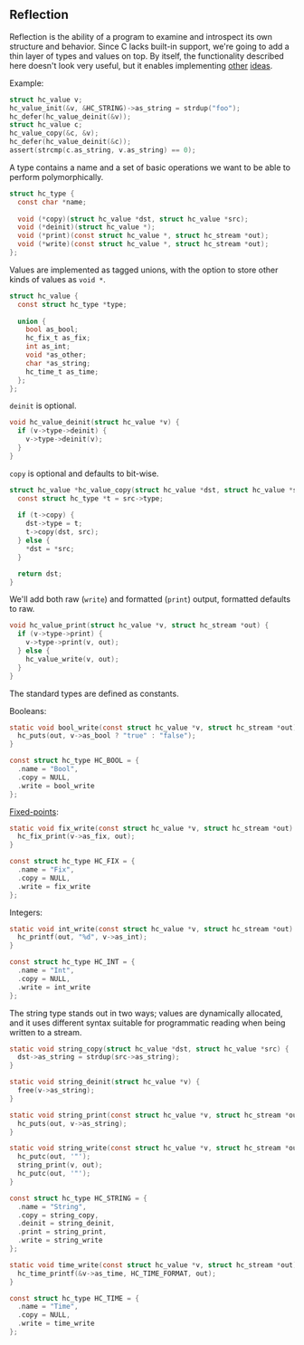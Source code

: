 ## Reflection
Reflection is the ability of a program to examine and introspect its own structure and behavior. Since C lacks built-in support, we're going to add a thin layer of types and values on top. By itself, the functionality described here doesn't look very useful, but it enables implementing [other](https://github.com/codr7/hacktical-c/tree/main/slog) [ideas](https://github.com/codr7/hacktical-c/tree/main/dsl).

Example:
```C
struct hc_value v;
hc_value_init(&v, &HC_STRING)->as_string = strdup("foo");
hc_defer(hc_value_deinit(&v));
struct hc_value c;
hc_value_copy(&c, &v);
hc_defer(hc_value_deinit(&c));
assert(strcmp(c.as_string, v.as_string) == 0);
```

A type contains a name and a set of basic operations we want to be able to perform polymorphically.

```C
struct hc_type {
  const char *name;
  
  void (*copy)(struct hc_value *dst, struct hc_value *src);
  void (*deinit)(struct hc_value *);
  void (*print)(const struct hc_value *, struct hc_stream *out);
  void (*write)(const struct hc_value *, struct hc_stream *out);
};
```

Values are implemented as tagged unions, with the option to store other kinds of values as `void *`.

```C
struct hc_value {
  const struct hc_type *type;
  
  union {
    bool as_bool;
    hc_fix_t as_fix;
    int as_int;
    void *as_other;
    char *as_string;
    hc_time_t as_time;
  };
};
```

`deinit` is optional.

```C
void hc_value_deinit(struct hc_value *v) {
  if (v->type->deinit) {
    v->type->deinit(v);
  }
}
```

`copy` is optional and defaults to bit-wise.

```C
struct hc_value *hc_value_copy(struct hc_value *dst, struct hc_value *src) {
  const struct hc_type *t = src->type;
  
  if (t->copy) {
    dst->type = t;
    t->copy(dst, src);
  } else {
    *dst = *src;
  }

  return dst;
}
```

We'll add both raw (`write`) and formatted (`print`) output, formatted defaults to raw.

```C
void hc_value_print(struct hc_value *v, struct hc_stream *out) {
  if (v->type->print) {
    v->type->print(v, out);
  } else {
    hc_value_write(v, out);
  }
}
```

The standard types are defined as constants.

Booleans:
```C
static void bool_write(const struct hc_value *v, struct hc_stream *out) {
  hc_puts(out, v->as_bool ? "true" : "false");
}

const struct hc_type HC_BOOL = {
  .name = "Bool",
  .copy = NULL,
  .write = bool_write
};
```

[Fixed-points](https://github.com/codr7/hacktical-c/tree/main/fix):

```C
static void fix_write(const struct hc_value *v, struct hc_stream *out) {
  hc_fix_print(v->as_fix, out);
}

const struct hc_type HC_FIX = {
  .name = "Fix",
  .copy = NULL,
  .write = fix_write
};
```

Integers:

```C
static void int_write(const struct hc_value *v, struct hc_stream *out) {
  hc_printf(out, "%d", v->as_int);
}

const struct hc_type HC_INT = {
  .name = "Int",
  .copy = NULL,
  .write = int_write
};
```

The string type stands out in two ways; values are dynamically allocated, and it uses different syntax suitable for programmatic reading when being written to a stream.

```C
static void string_copy(struct hc_value *dst, struct hc_value *src) {
  dst->as_string = strdup(src->as_string);
}

static void string_deinit(struct hc_value *v) {
  free(v->as_string);
}

static void string_print(const struct hc_value *v, struct hc_stream *out) {
  hc_puts(out, v->as_string);
}

static void string_write(const struct hc_value *v, struct hc_stream *out) {
  hc_putc(out, '"');
  string_print(v, out);
  hc_putc(out, '"');
}

const struct hc_type HC_STRING = {
  .name = "String",
  .copy = string_copy,
  .deinit = string_deinit,
  .print = string_print,
  .write = string_write
};
```

```C
static void time_write(const struct hc_value *v, struct hc_stream *out) {
  hc_time_printf(&v->as_time, HC_TIME_FORMAT, out);
}

const struct hc_type HC_TIME = {
  .name = "Time",
  .copy = NULL,
  .write = time_write
};
```